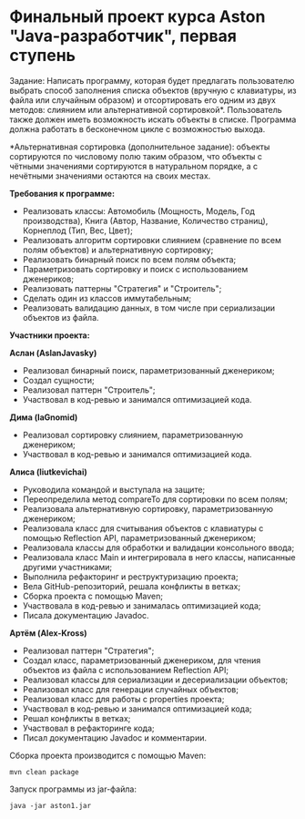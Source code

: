 # Финальный проект курса Aston "Java-разработчик", первая ступень

Задание: Написать программу, которая будет предлагать пользователю выбрать способ заполнения списка объектов (вручную с клавиатуры, из файла или случайным образом) и отсортировать его одним из двух методов: слиянием или альтернативной сортировкой*. Пользователь также должен иметь возможность искать объекты в списке. Программа должна работать в бесконечном цикле с возможностью выхода.

*Альтернативная сортировка (дополнительное задание): объекты сортируются по числовому полю таким образом, что объекты с чётными значениями сортируются в натуральном порядке, а с нечётными значениями остаются на своих местах.

<b>Требования к программе:</b>
- Реализовать классы: Автомобиль (Мощность, Модель, Год производства), Книга (Автор, Название, Количество страниц), Корнеплод (Тип, Вес, Цвет);
- Реализовать алгоритм сортировки слиянием (сравнение по всем полям объектов) и альтернативную сортировку;
- Реализовать бинарный поиск по всем полям объекта;
- Параметризовать сортировку и поиск с использованием дженериков;
- Реализовать паттерны "Стратегия" и "Строитель";
- Сделать один из классов иммутабельным;
- Реализовать валидацию данных, в том числе при сериализации объектов из файла.

<b>Участники проекта:</b>

<b>Аслан (AslanJavasky)</b>
- Реализовал бинарный поиск, параметризованный дженериком;
- Создал сущности;
- Реализовал паттерн "Строитель";
- Участвовал в код-ревью и занимался оптимизацией кода.

<b>Дима (IaGnomid)</b>
- Реализовал сортировку слиянием, параметризованную дженериком;
- Участвовал в код-ревью и занимался оптимизацией кода.

<b>Алиcа (liutkevichai)</b>
- Руководила командой и выступала на защите;
- Переопределила метод compareTo для сортировки по всем полям;
- Реализовала альтернативную сортировку, параметризованную дженериком;
- Реализовала класс для считывания объектов с клавиатуры с помощью Reflection API, параметризованный дженериком;
- Реализовала классы для обработки и валидации консольного ввода;
- Реализовала класс Main и интегрировала в него классы, написанные другими участниками;
- Выполнила рефакторинг и реструктуризацию проекта;
- Вела GitHub-репозиторий, решала конфликты в ветках;
- Сборка проекта с помощью Maven;
- Участвовала в код-ревью и занималась оптимизацией кода;
- Писала документацию Javadoc.

<b>Артём (Alex-Kross)</b>
- Реализовал паттерн "Стратегия";
- Создал класс, параметризованный дженериком, для чтения объектов из файла с использованием Reflection API;
- Реализовал классы для сериализации и десериализации объектов;
- Реализовал класс для генерации случайных объектов;
- Реализовал класс для работы с properties проекта;
- Участвовал в код-ревью и занимался оптимизацией кода;
- Решал конфликты в ветках;
- Участвовал в рефакторинге кода;
- Писал документацию Javadoc и комментарии.

Сборка проекта производится с помощью Maven:

	mvn clean package

Запуск программы из jar-файла:

	java -jar aston1.jar
